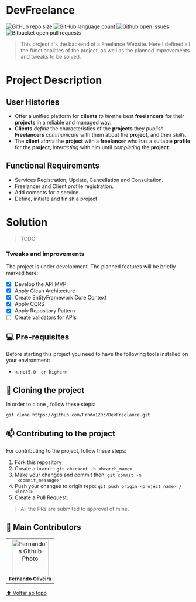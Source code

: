 # DevFreelance

![GitHub repo size](https://img.shields.io/github/repo-size/Frndo1203/DevFreelance)
![GitHub language count](https://img.shields.io/github/languages/count/FRNDO1203/DevFreelance)
![Github open issues](https://img.shields.io/github/issues/frndo1203/DevFreelance)
![Bitbucket open pull requests](https://img.shields.io/github/issues-pr/frndo1203/DevFreelance)

> This project it's the backend of a Freelance Website. Here I defined all the functionalities of the project, as well as the planned improvements and tweaks to be solved.

# Project Description

## User Histories

- Offer a unified platform for <b>clients</b> <i>to hire</i>the best <b>freelancers</b> for their <b>projects</b> in a reliable and managed way.
- <b>Clients</b> <i>define</i> the characteristics of the <b>projects</b> they <i>publish</i>. <b>Freelancers</b> <i>communicate</i> with them about the <b>project</b>, and their <i>skills</i>.
- The <b>client</b> <i>starts</i> the <b>project</b> with a <b>freelancer</b> who has a suitable <b>profile</b> for the <b>project</b>, <i>interacting</i> with him until <i>completing</i> the <b>project</b>.

## Functional Requirements

- Services Registration, Update, Cancellation and Consultation.
- Freelancer and Client profile registration.
- Add coments for a service.
- Define, initiate and finish a project

# Solution

> TODO

### Tweaks and improvements

The project is under development. The planned features will be briefly marked here:

- [x] Develop the API MVP
- [x] Apply Clean Architecture
- [x] Create EntityFramework Core Context
- [x] Apply CQRS
- [x] Apply Repository Pattern
- [ ] Create validators for APIs

## 💻 Pre-requisites

Before starting this project you need to have the following tools installed on your environment:

- `<.net5.0  or higher>`

## 🚀 Cloning the project

In order to clone <b></b>, follow these steps:

```
git clone https://github.com/Frndo1203/DevFreelance.git
```

## 📫 Contributing to the project

For contributing to the project, follow these steps:

1. Fork this repository
2. Create a branch: `git checkout -b <branch_name>`.
3. Make your changes and commit then: `git commit -m '<commit_message>'`
4. Push your changes to origin repo: `git push origin <project_name> / <local>`
5. Create a Pull Request.

> All the PRs are submited to approval of mine.

## 🤝 Main Contributors

<table>
  <tr>
    <td align="center">
      <a href="#">
        <img src="https://avatars.githubusercontent.com/u/59923503?s=400&u=94f7e518af066c483c5f40b707a3d19415c65285&v=4" width="100px;" alt="Fernando's Github Photo"/><br>
        <sub>
          <b>Fernando Oliveira</b>
        </sub>
      </a>
    </td>
</table>

[⬆ Voltar ao topo](#nome-do-projeto)<br>

